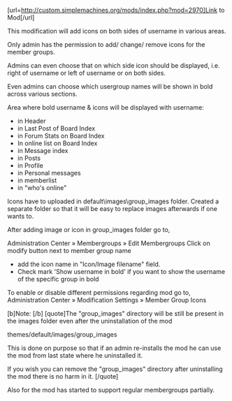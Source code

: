[url=http://custom.simplemachines.org/mods/index.php?mod=2970]Link to Mod[/url]

This modification will add icons on both sides of username in various areas.

Only admin has the permission to add/ change/ remove icons for the member groups.

Admins can even choose that on which side icon should be displayed, i.e. right of username or left of username or on both sides.

Even admins can choose which usergroup names will be shown in bold across various sections.


Area where bold username & icons will be displayed with username:

- in Header
- in Last Post of Board Index
- in Forum Stats on Board Index
- In online list on Board Index
- in Message index
- in Posts
- in Profile
- in Personal messages
- in memberlist
- in "who's online" 


Icons have to uploaded in default\images\group_images folder. Created a separate folder so that it will be easy to replace images afterwards if one wants to.


After adding image or icon in group_images folder go to,

Administration Center » Membergroups » Edit Membergroups
Click on modify button next to member group name
- add the icon name in "Icon/Image filename" field.
- Check mark 'Show username in bold' if you want to show the username of the specific group in bold


To enable or disable different permissions regarding mod go to,
Administration Center » Modification Settings » Member Group Icons


[b]Note: [/b]
[quote]The "group_images" directory will be still be present in the images folder even after the uninstallation of the mod

themes/default/images/group_images

This is done on purpose so that if an admin re-installs the mod he can use the mod from last state where he uninstalled it.

If you wish you can remove the "group_images" directory after uninstalling the mod there is no harm in it.
[/quote]

Also for the mod has started to support regular membergroups  partially.